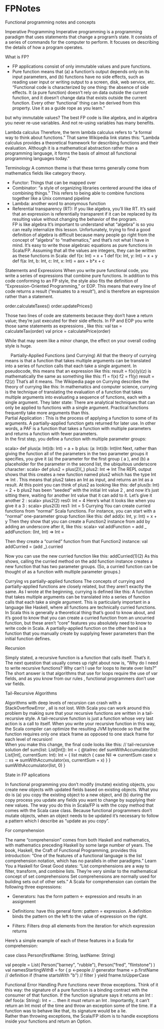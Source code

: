 # FPNotes
Functional programming notes and concepts

Imperative Programming
Imperative programming is a programming paradigm that uses statements that change a program’s state. It consists of a series of commands for the computer to perform. It focuses on describing the details of how a program operates.

What is FP? 

-	FP applications consist of only immutable values and pure functions. 
-	Pure function means that (a) a function’s output depends only on its input parameters, and (b) functions have no side effects, such as reading user input or writing output to a screen, disk, web service, etc. 
“Functional code is characterized by one thing: the absence of side effects. It (a pure function) doesn’t rely on data outside the current function, and it doesn’t change data that exists outside the current function. Every other ‘functional’ thing can be derived from this property. Use it as a guide rope as you learn.”  

but why immutable values? 
The best FP code is like algebra, and in algebra you never re-use variables. And not re-using variables has many benefits. 

Lambda calculus
Therefore, the term lambda calculus refers to “a formal way to think about functions.” 
That same Wikipedia link states this: 
“Lambda calculus provides a theoretical framework for describing functions and their evaluation. Although it is a mathematical abstraction rather than a programming language, it forms the basis of almost all functional programming languages today.” 
 
Terminology
A common theme is that these terms generally come from mathematics fields like category theory. 
-	Functor: Things that can be mapped over  
-	Combinator: “a style of organizing libraries centered around the idea of combining things.” This refers to being able to combine functions together like a Unix command pipeline
-	Lambda: another word to anonymous function
-	Referential transparency (RT): If you like algebra, you’ll like RT. It’s said that an expression is referentially transparent if it can be replaced by its resulting value without changing the behavior of the program.  
FP is like algebra
It’s important to understand what “algebra” is so you can really internalize this lesson. Unfortunately, trying to find a good definition of algebra is difficult because many people go right from the concept of “algebra” to “mathematics,” and that’s not what I have in mind. 
It’s easy to write those algebraic equations as pure functions in Scala/FP. Assuming that all the values are integers, they can be written as these functions in Scala: 
def f(x: Int) = x + 1
def f(x: Int, y: Int) = x + y
def f(a: Int, b: Int, c: Int, x: Int) = a*x*x + b*x + c  

Statements and Expressions
When you write pure functional code, you write a series of expressions that combine pure functions. In addition to this code conforming to an FP style, the style also fits the definition of “Expression-Oriented Programming,” or EOP. This means that every line of code returns a result (“evaluates to a result”), and is therefore an expression rather than a statement.

order.calculateTaxes()
order.updatePrices() 

Those two lines of code are statements because they don’t have a return value; they’re just executed for their side effects. In FP and EOP you write those same statements as expressions , like this: 
val tax = calculateTax(order)
val price = calculatePrice(order) 

While that may seem like a minor change, the effect on your overall coding style is huge.  

 
Partially-Applied Functions (and Currying) 
All that the theory of currying means is that a function that takes multiple arguments can be translated into a series of function calls that each take a single argument. In pseudocode, this means that an expression like this: 
result = f(x)(y)(z) is mathematically the same as something like this: 
f1 = f(x)
f2 = f1(y)
result = f2(z) 
That’s all it means. The Wikipedia page on Currying describes the theory of currying like this: 
In mathematics and computer science, currying is the technique of translating the evaluation of a function that takes multiple arguments into evaluating a sequence of functions, each with a single argument. 
They later state: There are analytical techniques that can only be applied to functions with a single argument. Practical functions frequently take more arguments than this.  
Partial Application : This is the process of applying a function to some of its arguments. A partially-applied function gets returned for later use. In other words, a PAF is a function that takes a function with multiple parameters and returns a function with fewer parameters.  
In the first step, you define a function with multiple parameter groups: 

scala> def plus(a: Int)(b: Int) = a + b
plus: (a: Int)(b: Int)Int 
Next, rather than giving the function all of the parameters in the two parameter groups it specifies, you give it (a) the parameter for the first group ( a ), and (b) a placeholder for the parameter in the second list, the ubiquitous underscore character: 
scala> def plus2 = plus(2)(_)
plus2: Int => Int 
The REPL output shows that this creates a new function named plus2 which has the type Int => Int . This means that plus2 takes an Int as input, and returns an Int as a result. At this point you can think of plus2 as looking like this: def plus(b: Int) = 2 + b plus2 has been “seeded” with the initial Int value 2 , and now it’s just sitting there, waiting for another Int value that it can add to it. Let’s give it another 2 : 
scala> plus2(2)
res0: Int = 4
 Here’s what it looks like when you give it a 3 : 
scala> plus2(3)
res1: Int = 5 
Currying
You can create curried functions from “normal” Scala functions. For instance, you can start with a “normal” one-parameter group function like this: 
def add(x: Int, y: Int) = x + y 
Then they show that you can create a Function2 instance from add by adding an underscore after it, like this: 
scala> val addFunction = add _
addFunction: (Int, Int) => Int = <function2> 

Then they create a “curried” function from that Function2 instance: 
val addCurried = (add _).curried 

Now you can use the new curried function like this: addCurried(1)(2) 
As this shows, calling the curried method on the add function instance creates a new function that has two parameter groups. (So, a curried function can be thought of as a function with multiple parameter groups.) 


Currying vs partially-applied functions 
The concepts of currying and partially-applied functions are closely related, but they aren’t exactly the same. As I wrote at the beginning, currying is defined like this:
A function that takes multiple arguments can be translated into a series of function calls that each take a single argument. 
This is particularly important in a language like Haskell, where all functions are technically curried functions. In Scala this is generally a theoretical thing that’s good to know about, and it’s good to know that you can create a curried function from an uncurried function, but these aren’t “core” features you absolutely need to know to write code in Scala. 
A partially-applied function on the other hand is a function that you manually create by supplying fewer parameters than the initial function defines. 

Recursion 

Simply stated, a recursive function is a function that calls itself. That’s it. 
 The next question that usually comes up right about now is, “Why do I need to write recursive functions? Why can’t I use for loops to iterate over lists?” The short answer is that algorithms that use for loops require the use of var fields, and as you know from our rules , functional programmers don’t use var fields. 

 Tail-Recursive Algorithms 

Algorithms with deep levels of recursion can crash with a StackOverflowError , all is not lost. With Scala you can work around this problem by making sure that your recursive functions are written in a tail-recursive style. A tail-recursive function is just a function whose very last action is a call to itself. When you write your recursive function in this way, the Scala compiler can optimize the resulting JVM bytecode so that the function requires only one stack frame as opposed to one stack frame for each level of recursion!  
When you make this change, the final code looks like this: 
// tail-recursive solution
def sum(list: List[Int]): Int = {
@tailrec
def sumWithAccumulator(list: List[Int], currentSum: Int): Int = {
list match {
case Nil => currentSum
case x :: xs => sumWithAccumulator(xs, currentSum + x)
}
}
sumWithAccumulator(list, 0)
} 

State in FP aplications

In functional programming you don’t modify (mutate) existing objects, you create new objects with updated fields based on existing objects. What you do is (a) you copy the existing object to a new object, and (b) during the copy process you update any fields you want to change by supplying their new values. The way you do this in Scala/FP is with the copy method that comes with the Scala case class. 
Because functional programmers don’t mutate objects, when an object needs to be updated it’s necessary to follow a pattern which I describe as “update as you copy”.  

For comprehension

The name “comprehension” comes from both Haskell and mathematics, with mathematics preceding Haskell by some large number of years. The book, Haskell, the Craft of Functional Programming, provides this introduction: “One of the features of a functional language is the list comprehension notation, which has no parallels in other paradigms.” Learn You a Haskell for Great Good states: “List comprehensions are a way to filter, transform, and combine lists. They’re very similar to the mathematical concept of set comprehensions Set comprehensions are normally used for building sets out of other sets.” 
A Scala for comprehension can contain the following three expressions: 
-	Generators: has the form pattern <- expression and results in an assignment

-	Definitions: have this general form: pattern = expression. A definition binds the pattern on the left to the value of expression on the right. 


-	Filters: Filters drop all elements from the iteration for which expression returns  

Here’s a simple example of each of these features in a Scala for comprehension: 

case class Person(firstName: String, lastName: String)

val people = List(
Person("barney", "rubble"),
Person("fred", "flintstone")
)
val namesStartingWithB = for {
p <-people // generator
fname = p.firstName // definition
if (fname startsWith "b") // filter
} yield fname.toUpperCase 

Functional Error Handling 
Pure functions never throw exceptions. 
Think of it this way: the signature of a pure function is a binding contract with the consumer of that function. If the function signature says it returns an Int : 
def foo(a: String): Int = ... 
then it must return an Int . Importantly, it can’t return an Int most of the time and throw an exception some of the time. If a function was to behave like that, its signature would be a lie.  
Rather than throwing exceptions, the Scala/FP idiom is to handle exceptions inside your functions and return an Option.  
